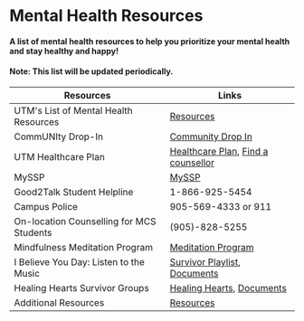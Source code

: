 
# Mental Health Resources

  

#### A list of mental health resources to help you prioritize your mental health and stay healthy and happy!

  

#### Note: This list will be updated periodically.


| Resources | Links | 
| --------  | ------------------- |
|UTM's List of Mental Health Resources|[Resources](https://www.utm.utoronto.ca/health/mental-health/utm-gta-mental-health-resources)|
|CommUNIty Drop-In|[Community Drop In](https://www.utm.utoronto.ca/health/our-services/personal-counselling/groups-workshops)|
|UTM Healthcare Plan|[Healthcare Plan](https://www.utm.utoronto.ca/health/our-services/insurance), [Find a counsellor](http://linkmentalhealth.com/)|
|MySSP|[MySSP](https://www.utm.utoronto.ca/health/mental-health/my-ssp-student-support-program)|
|Good2Talk Student Helpline|1-866-925-5454|
|Campus Police|905-569-4333 or 911|
|On-location Counselling for MCS Students|(905)-828-5255|
|Mindfulness Meditation Program|[Meditation Program](https://www.utm.utoronto.ca/health/health-promotion/mental-health/mindfulness-meditation)|
|I Believe You Day: Listen to the Music|[Survivor Playlist](https://www.svpscentre.utoronto.ca/learn/programming/survivorplaylist/), [Documents](https://utoronto.sharepoint.com/sites/hre-SVPS/SVPS%20Centre%20Public%20Assets/Forms/AllItems.aspx?csf=1&web=1&e=GQ7scT&CT=1631140001397&OR=OWA%2DNT&CID=c238c398%2D7bd5%2D1058%2D5732%2D98762d622252&RootFolder=%2Fsites%2Fhre%2DSVPS%2FSVPS%20Centre%20Public%20Assets%2FI%20Believe%20You%20Day%202021&FolderCTID=0x012000AC2796E948E3FD4FABD8E030E71D3A11)|
|Healing Hearts Survivor Groups|[Healing Hearts](https://www.svpscentre.utoronto.ca/learn/programming/healinghearts/), [Documents](https://utoronto.sharepoint.com/sites/hre-SVPS/SVPS%20Centre%20Public%20Assets/Forms/AllItems.aspx?csf=1&web=1&e=qZ8sQx&CT=1631140039873&OR=OWA%2DNT&CID=fff1c799%2D397f%2D2988%2D7686%2Df826c20c3ce2&RootFolder=%2Fsites%2Fhre%2DSVPS%2FSVPS%20Centre%20Public%20Assets%2FHealing%20Hearts%20%2D%20Survivor%20Groups&FolderCTID=0x012000AC2796E948E3FD4FABD8E030E71D3A11)|
|Additional Resources|[Resources](https://www.utm.utoronto.ca/health/resources)|